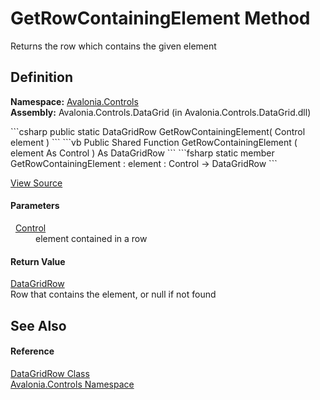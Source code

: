 # GetRowContainingElement Method


Returns the row which contains the given element



## Definition
**Namespace:** <a href="N_Avalonia_Controls">Avalonia.Controls</a>  
**Assembly:** Avalonia.Controls.DataGrid (in Avalonia.Controls.DataGrid.dll)

<Tabs groupId="api-code-preview">
<TabItem value="csharp" label="C#">
```csharp
public static DataGridRow GetRowContainingElement(
	Control element
)
```
</TabItem>
<TabItem value="vb" label="VB">
```vb
Public Shared Function GetRowContainingElement ( 
	element As Control
) As DataGridRow
```
</TabItem>
<TabItem value="fsharp" label="F#">
```fsharp
static member GetRowContainingElement : 
        element : Control -> DataGridRow 
```
</TabItem>
</Tabs>



<a href="https://github.com/AvaloniaUI/Avalonia/tree/master/src/Avalonia.Controls.DataGrid/DataGridRow.cs#L459" title="View the source code">View Source</a>



#### Parameters
<dl><dt>  <a href="T_Avalonia_Controls_Control">Control</a></dt><dd>element contained in a row</dd></dl>

#### Return Value
<a href="T_Avalonia_Controls_DataGridRow">DataGridRow</a>  
Row that contains the element, or null if not found

## See Also


#### Reference
<a href="T_Avalonia_Controls_DataGridRow">DataGridRow Class</a>  
<a href="N_Avalonia_Controls">Avalonia.Controls Namespace</a>  

